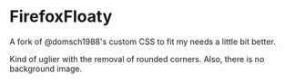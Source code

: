 # FirefoxFloaty
A fork of @domsch1988's custom CSS to fit my needs a little bit better.

Kind of uglier with the removal of rounded corners. Also, there is no background image.
